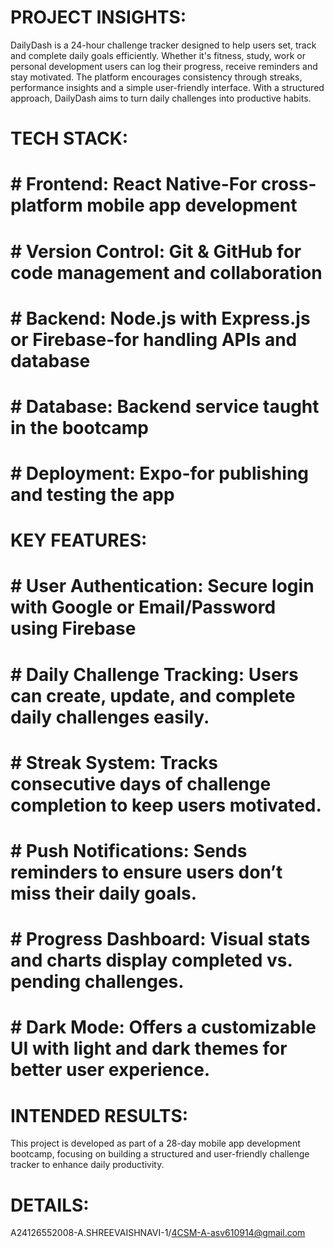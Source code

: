 # PROJECT INSIGHTS: 
DailyDash is a 24-hour challenge tracker designed to help users set, track and complete daily goals efficiently. Whether it's fitness, study, work or personal development users can log their progress, receive reminders and stay motivated. The platform encourages consistency through streaks, performance insights and a simple user-friendly interface. With a structured approach, DailyDash aims to turn daily challenges into productive habits.  
# TECH STACK: 
# # Frontend: React Native-For cross-platform mobile app development
# # Version Control: Git & GitHub for code management and collaboration
# # Backend: Node.js with Express.js or Firebase-for handling APIs and database
# # Database: Backend service taught in the bootcamp
# # Deployment: Expo-for publishing and testing the app
# KEY FEATURES: 
# # User Authentication: Secure login with Google or Email/Password using Firebase 
# # Daily Challenge Tracking: Users can create, update, and complete daily challenges easily.
# # Streak System: Tracks consecutive days of challenge completion to keep users motivated.
# # Push Notifications: Sends reminders to ensure users don’t miss their daily goals.
# # Progress Dashboard: Visual stats and charts display completed vs. pending challenges.
# # Dark Mode: Offers a customizable UI with light and dark themes for better user experience.
# INTENDED RESULTS: 
This project is developed as part of a 28-day mobile app development bootcamp, focusing on building a structured
and user-friendly challenge tracker to enhance daily productivity.
# DETAILS:
A24126552008-A.SHREEVAISHNAVI-1/4CSM-A-asv610914@gmail.com
